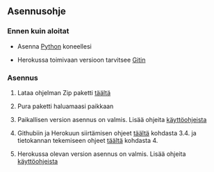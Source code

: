 ## Asennusohje

### Ennen kuin aloitat

* Asenna [Python](https://www.python.org/downloads/) koneellesi 

* Herokussa toimivaan versioon tarvitsee [Gitin](https://git-scm.com/downloads/)

### Asennus

1. Lataa ohjelman Zip paketti [täältä](https://github.com/Jeeses313/Peliarvostelupalvelu)

2. Pura paketti haluamaasi paikkaan

3. Paikallisen version asennus on valmis. Lisää ohjeita [käyttöohjeista](https://github.com/Jeeses313/Peliarvostelupalvelu/blob/master/documentation/kayttoohje.md)

4. Githubiin ja Herokuun siirtämisen ohjeet [täältä](https://materiaalit.github.io/tsoha-19/osa1/) kohdasta 3.4. ja tietokannan tekemiseen ohjeet [täältä](https://materiaalit.github.io/tsoha-19/osa3/) kohdasta 4.

5. Herokussa olevan version asennus on valmis. Lisää ohjeita [käyttöohjeista](https://github.com/Jeeses313/Peliarvostelupalvelu/blob/master/documentation/kayttoohje.md)

